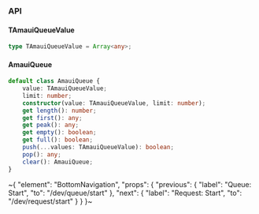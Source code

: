 

### API

#### TAmauiQueueValue

```ts
type TAmauiQueueValue = Array<any>;
```

#### AmauiQueue

```ts
default class AmauiQueue {
    value: TAmauiQueueValue;
    limit: number;
    constructor(value: TAmauiQueueValue, limit: number);
    get length(): number;
    get first(): any;
    get peak(): any;
    get empty(): boolean;
    get full(): boolean;
    push(...values: TAmauiQueueValue): boolean;
    pop(): any;
    clear(): AmauiQueue;
}
```

~{
  "element": "BottomNavigation",
  "props": {
    "previous": {
      "label": "Queue: Start",
      "to": "/dev/queue/start"
    },
    "next": {
      "label": "Request: Start",
      "to": "/dev/request/start"
    }
  }
}~
